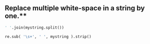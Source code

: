 ## Replace multiple white-space in a string by one.**

```python
' '.join(mystring.split())
```

```python
re.sub( '\s+', ' ', mystring ).strip()
```
